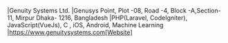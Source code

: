|Genuity Systems Ltd.
|Genusys Point, Plot -08, Road -4, Block -A,Section- 11, Mirpur Dhaka- 1216, Bangladesh
|PHP(Laravel, CodeIgniter), JavaScript(VueJs), C , iOS, Android, Machine Learning
|https://www.genuitysystems.com[Website]
